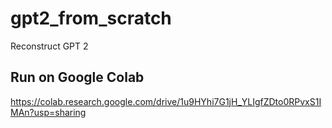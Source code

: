 # gpt2_from_scratch
Reconstruct GPT 2

## Run on Google Colab
https://colab.research.google.com/drive/1u9HYhi7G1jH_YLIgfZDto0RPvxS1IMAn?usp=sharing